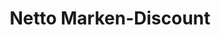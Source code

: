 ---
title: "Netto Marken-Discount"
url: /eilenburg/netto-marken-discount-torgauer-landstrasse/
shop: Supermarkt
---